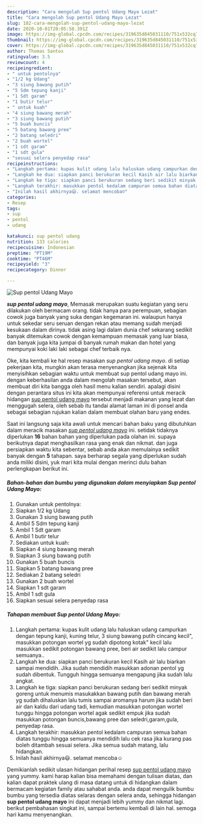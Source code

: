 ```yaml
---
description: "Cara mengolah Sup pentol Udang Mayo Lezat"
title: "Cara mengolah Sup pentol Udang Mayo Lezat"
slug: 182-cara-mengolah-sup-pentol-udang-mayo-lezat
date: 2020-10-01T20:05:58.391Z
image: https://img-global.cpcdn.com/recipes/319635d845031110/751x532cq70/sup-pentol-udang-mayo-foto-resep-utama.jpg
thumbnail: https://img-global.cpcdn.com/recipes/319635d845031110/751x532cq70/sup-pentol-udang-mayo-foto-resep-utama.jpg
cover: https://img-global.cpcdn.com/recipes/319635d845031110/751x532cq70/sup-pentol-udang-mayo-foto-resep-utama.jpg
author: Thomas Santos
ratingvalue: 3.5
reviewcount: 4
recipeingredient:
- " untuk pentolnya"
- "1/2 kg Udang"
- "3 siung bawang putih"
- "5 Sdm tepung kanji"
- "1 Sdt garam"
- "1 butir telur"
- " untuk kuah"
- "4 siung bawang merah"
- "3 siung bawang putih"
- "5 buah buncis"
- "5 batang bawang pree"
- "2 batang seledri"
- "2 buah wortel"
- "1 sdt garam"
- "1 sdt gula"
- "sesuai selera penyedap rasa"
recipeinstructions:
- "Langkah pertama: kupas kulit udang lalu haluskan udang campurkan dengan tepung kanji, kuning telur, 3 siung bawang putih cincang kecil&#34;, masukkan potongan wortel yg sudah dipotong kotak&#34; kecil lalu masukkan sedikit potongan bawang pree, beri air sedikit lalu campur semuanya.."
- "Langkah ke dua: siapkan panci berukuran kecil Kasih air lalu biarkan sampai mendidih. Jika sudah mendidih masukkan adonan pentol yg sudah dibentuk. Tungguh hingga semuanya mengapung jika sudah lalu angkat."
- "Langkah ke tiga: siapkan panci berukuran sedang beri sedikit minyak goreng untuk menumis masukakkan bawang putih dan bawang merah yg sudah dihaluskan lalu tumis sampai aromanya harum jika sudah beri air dan kaldu dari udang tadi, kemudian masukkan potongan wortel tunggu hingga potongan wortel agak sedikit empuk jika sudah masukkan potongan buncis,bawang pree dan seledri,garam,gula, penyedap rasa."
- "Langkah terakhir: masukkan pentol kedalam campuran semua bahan diatas tunggu hingga semuanya mendidih lalu cek rasa jika kurang pas boleh ditambah sesuai selera. Jika semua sudah matang, lalu hidangkan."
- "Inilah hasil akhirnya😃. selamat mencoba☺"
categories:
- Resep
tags:
- sup
- pentol
- udang

katakunci: sup pentol udang 
nutrition: 133 calories
recipecuisine: Indonesian
preptime: "PT19M"
cooktime: "PT46M"
recipeyield: "3"
recipecategory: Dinner

---
```



![Sup pentol Udang Mayo](https://img-global.cpcdn.com/recipes/319635d845031110/751x532cq70/sup-pentol-udang-mayo-foto-resep-utama.jpg)

<b><i>sup pentol udang mayo</i></b>, Memasak merupakan suatu kegiatan yang seru dilakukan oleh bermacam orang. tidak hanya para perempuan, sebagian cowok juga banyak yang suka dengan kegemaran ini. walaupun hanya untuk sekedar seru seruan dengan rekan atau memang sudah menjadi kesukaan dalam dirinya. tidak asing lagi dalam dunia chef sekarang sedikit banyak ditemukan cowok dengan kemampuan memasak yang luar biasa, dan banyak juga kita jumpai di banyak rumah makan dan hotel yang mempunyai koki laki laki sebagai chef terbaik nya.



Oke, kita kembali ke hal resep masakan <i>sup pentol udang mayo</i>. di setiap pekerjaan kita, mungkin akan terasa menyenangkan jika sejenak kita menyisihkan sebagian waktu untuk membuat sup pentol udang mayo ini. dengan keberhasilan anda dalam mengolah masakan tersebut, akan membuat diri kita bangga oleh hasil menu kalian sendiri. apalagi disini dengan perantara situs ini kita akan mempunyai referensi untuk meracik hidangan <u>sup pentol udang mayo</u> tersebut menjadi makanan yang lezat dan menggugah selera, oleh sebab itu tandai alamat laman ini di ponsel anda sebagai sebagian rujukan kalian dalam membuat olahan baru yang endes.


Saat ini langsung saja kita awali untuk mencari bahan baku yang dibutuhkan dalam meracik masakan <u><i>sup pentol udang mayo</i></u> ini. setidak tidaknya diperlukan <b>16</b> bahan bahan yang diperlukan pada olahan ini. supaya berikutnya dapat menghasilkan rasa yang enak dan nikmat. dan juga persiapkan waktu kita sebentar, sebab anda akan memulainya sedikit banyak dengan <b>5</b> tahapan. saya berharap segala yang diperlukan sudah anda miliki disini, yuk mari kita mulai dengan merinci dulu bahan perlengkapan berikut ini.

<!--inarticleads1-->

##### Bahan-bahan dan bumbu yang digunakan dalam menyiapkan Sup pentol Udang Mayo:

1. Gunakan  untuk pentolnya:
1. Siapkan 1/2 kg Udang
1. Gunakan 3 siung bawang putih
1. Ambil 5 Sdm tepung kanji
1. Ambil 1 Sdt garam
1. Ambil 1 butir telur
1. Sediakan  untuk kuah:
1. Siapkan 4 siung bawang merah
1. Siapkan 3 siung bawang putih
1. Gunakan 5 buah buncis
1. Siapkan 5 batang bawang pree
1. Sediakan 2 batang seledri
1. Gunakan 2 buah wortel
1. Siapkan 1 sdt garam
1. Ambil 1 sdt gula
1. Siapkan sesuai selera penyedap rasa




<!--inarticleads2-->

##### Tahapan membuat Sup pentol Udang Mayo:

1. Langkah pertama: kupas kulit udang lalu haluskan udang campurkan dengan tepung kanji, kuning telur, 3 siung bawang putih cincang kecil&#34;, masukkan potongan wortel yg sudah dipotong kotak&#34; kecil lalu masukkan sedikit potongan bawang pree, beri air sedikit lalu campur semuanya..
1. Langkah ke dua: siapkan panci berukuran kecil Kasih air lalu biarkan sampai mendidih. Jika sudah mendidih masukkan adonan pentol yg sudah dibentuk. Tungguh hingga semuanya mengapung jika sudah lalu angkat.
1. Langkah ke tiga: siapkan panci berukuran sedang beri sedikit minyak goreng untuk menumis masukakkan bawang putih dan bawang merah yg sudah dihaluskan lalu tumis sampai aromanya harum jika sudah beri air dan kaldu dari udang tadi, kemudian masukkan potongan wortel tunggu hingga potongan wortel agak sedikit empuk jika sudah masukkan potongan buncis,bawang pree dan seledri,garam,gula, penyedap rasa.
1. Langkah terakhir: masukkan pentol kedalam campuran semua bahan diatas tunggu hingga semuanya mendidih lalu cek rasa jika kurang pas boleh ditambah sesuai selera. Jika semua sudah matang, lalu hidangkan.
1. Inilah hasil akhirnya😃. selamat mencoba☺




Demikianlah sedikit ulasan hidangan perihal resep <u>sup pentol udang mayo</u> yang yummy. kami harap kalian bisa memahami dengan tulisan diatas, dan kalian dapat praktek ulang di masa datang untuk di hidangkan dalam bermacam kegiatan family atau sahabat anda. anda dapat mengulik bumbu bumbu yang tersedia diatas selaras dengan selera anda, sehingga hidangan <b>sup pentol udang mayo</b> ini dapat menjadi lebih yummy dan nikmat lagi. berikut pembahasan singkat ini, sampai bertemu kembali di lain hal. semoga hari kamu menyenangkan.
